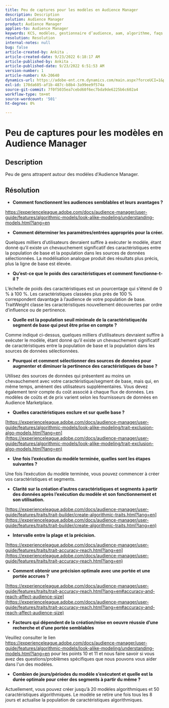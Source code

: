 ```yaml
---
title: Peu de captures pour les modèles en Audience Manager
description: Description
solution: Audience Manager
product: Audience Manager
applies-to: Audience Manager
keywords: KCS, modèles, gestionnaire d’audience, aam, algorithme, faqs
resolution: Resolution
internal-notes: null
bug: false
article-created-by: Ankita .
article-created-date: 9/23/2022 6:18:17 AM
article-published-by: Ankita .
article-published-date: 9/23/2022 6:51:53 AM
version-number: 1
article-number: KA-20640
dynamics-url: https://adobe-ent.crm.dynamics.com/main.aspx?forceUCI=1&pagetype=entityrecord&etn=knowledgearticle&id=e634477b-073b-ed11-9db1-0022480868ff
exl-id: 170da605-af1b-487c-b8b4-3a99ee9f574a
source-git-commit: 7f0f5035ea7cebd60f6ec7bda9de6225b6c602a4
workflow-type: tm+mt
source-wordcount: '501'
ht-degree: 0%

---
```


# Peu de captures pour les modèles en Audience Manager

## Description

Peu de gens attrapent autour des modèles d&#39;Audience Manager.

## Résolution


- <b>Comment fonctionnent les audiences semblables et leurs avantages ?</b>


https://experienceleague.adobe.com/docs/audience-manager/user-guide/features/algorithmic-models/look-alike-modeling/understanding-models.html?lang=en

- <b>Comment déterminer les paramètres/entrées appropriés pour la créer.</b>


Quelques milliers d’utilisateurs devraient suffire à exécuter le modèle, étant donné qu’il existe un chevauchement significatif des caractéristiques entre la population de base et la population dans les sources de données sélectionnées. La modélisation analogue produit des résultats plus précis, plus la ligne de base est élevée.

- <b>Qu’est-ce que le poids des caractéristiques et comment fonctionne-t-il ?</b>


L’échelle de poids des caractéristiques est un pourcentage qui s’étend de 0 % à 100 %. Les caractéristiques classées plus près de 100 % correspondent davantage à l’audience de votre population de base. TraitWeight classe les caractéristiques nouvellement découvertes par ordre d’influence ou de pertinence.

- <b>Quelle est la population seuil minimale de la caractéristique/du segment de base qui peut être prise en compte ?</b>


Comme indiqué ci-dessus, quelques milliers d’utilisateurs devraient suffire à exécuter le modèle, étant donné qu’il existe un chevauchement significatif de caractéristiques entre la population de base et la population dans les sources de données sélectionnées.

- <b>Pourquoi et comment sélectionner des sources de données pour augmenter et diminuer la pertinence des caractéristiques de base ?</b>


Utilisez des sources de données qui présentent au moins un chevauchement avec votre caractéristique/segment de base, mais qui, en même temps, amènent des utilisateurs supplémentaires. Vous devez également tenir compte du coût associé à chaque flux de données. Les modèles de coûts et de prix varient selon les fournisseurs de données en Audience Marketplace.

- <b>Quelles caractéristiques exclure et sur quelle base ?</b>


[https://experienceleague.adobe.com/docs/audience-manager/user-guide/features/algorithmic-models/look-alike-modeling/trait-exclusion-algo-models.html?lang=en](https://experienceleague.adobe.com/docs/audience-manager/user-guide/features/algorithmic-models/look-alike-modeling/trait-exclusion-algo-models.html?lang=en)

- <b>Une fois l’exécution du modèle terminée, quelles sont les étapes suivantes ?</b>


Une fois l’exécution du modèle terminée, vous pouvez commencer à créer vos caractéristiques et segments.

- <b>Clarité sur la création d’autres caractéristiques et segments à partir des données après l’exécution du modèle et son fonctionnement et son utilisation.</b>


[https://experienceleague.adobe.com/docs/audience-manager/user-guide/features/traits/trait-builder/create-algorithmic-traits.html?lang=en](https://experienceleague.adobe.com/docs/audience-manager/user-guide/features/traits/trait-builder/create-algorithmic-traits.html?lang=en)

- <b>Intervalle entre la plage et la précision.</b>


[https://experienceleague.adobe.com/docs/audience-manager/user-guide/features/traits/trait-accuracy-reach.html?lang=en](https://experienceleague.adobe.com/docs/audience-manager/user-guide/features/traits/trait-accuracy-reach.html?lang=en)

- <b>Comment obtenir une précision optimale avec une portée et une portée accrues ?</b>


[https://experienceleague.adobe.com/docs/audience-manager/user-guide/features/traits/trait-accuracy-reach.html?lang=en#accuracy-and-reach-affect-audience-size](https://experienceleague.adobe.com/docs/audience-manager/user-guide/features/traits/trait-accuracy-reach.html?lang=en#accuracy-and-reach-affect-audience-size)

- <b>Facteurs qui dépendent de la création/mise en oeuvre réussie d’une recherche et d’une portée semblables</b>


Veuillez consulter le lien https://experienceleague.adobe.com/docs/audience-manager/user-guide/features/algorithmic-models/look-alike-modeling/understanding-models.html?lang=en pour les points 10 et 11 et nous faire savoir si vous avez des questions/problèmes spécifiques que nous pouvons vous aider dans l&#39;un des modèles.

- <b>Combien de jours/périodes du modèle s’exécutent et quelle est la durée optimale pour créer des segments à partir du même ?</b>


Actuellement, vous pouvez créer jusqu’à 20 modèles algorithmiques et 50 caractéristiques algorithmiques. Le modèle se retire une fois tous les 8 jours et actualise la population de caractéristiques algorithmiques.
